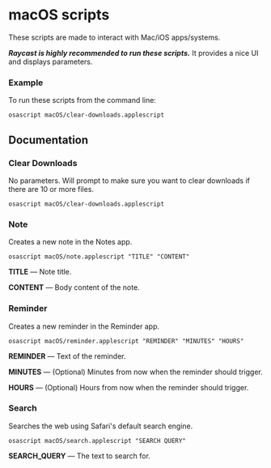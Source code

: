 # macOS scripts

These scripts are made to interact with Mac/iOS apps/systems.

**_Raycast is highly recommended to run these scripts._** 
It provides a nice UI and displays parameters.

### Example
To run these scripts from the command line:
```
osascript macOS/clear-downloads.applescript
```

## Documentation

### Clear Downloads
No parameters. Will prompt to make sure you want to clear downloads if
there are 10 or more files.
```
osascript macOS/clear-downloads.applescript
```

### Note
Creates a new note in the Notes app.
```
osascript macOS/note.applescript "TITLE" "CONTENT"
```
**TITLE** — Note title.

**CONTENT** — Body content of the note.

### Reminder
Creates a new reminder in the Reminder app.
```
osascript macOS/reminder.applescript "REMINDER" "MINUTES" "HOURS"
```
**REMINDER** — Text of the reminder.

**MINUTES** — (Optional) Minutes from now when the reminder should trigger.

**HOURS** — (Optional) Hours from now when the reminder should trigger.

### Search
Searches the web using Safari's default search engine.
```
osascript macOS/search.applescript "SEARCH QUERY"
```
**SEARCH_QUERY** — The text to search for.
